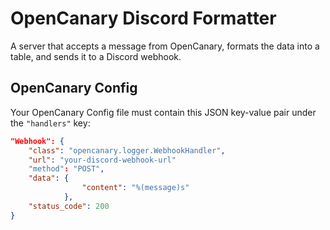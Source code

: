 # OpenCanary Discord Formatter

A server that accepts a message from OpenCanary, formats the data into a table, and sends it to a Discord webhook. 

## OpenCanary Config

Your OpenCanary Config file must contain this JSON key-value pair under the `"handlers"` key:

```json
"Webhook": {
    "class": "opencanary.logger.WebhookHandler",
    "url": "your-discord-webhook-url"
    "method": "POST",
    "data": {
                "content": "%(message)s"
            },
    "status_code": 200
}
```
